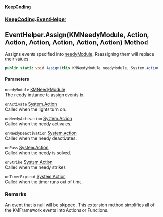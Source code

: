 #### [KeepCoding](index.md 'index')
### [KeepCoding](KeepCoding.md 'KeepCoding').[EventHelper](KeepCoding_EventHelper.md 'KeepCoding.EventHelper')
## EventHelper.Assign(KMNeedyModule, Action, Action, Action, Action, Action, Action) Method
Assigns events specified into [needyModule](KeepCoding_EventHelper_Assign(KMNeedyModule_System_Action_System_Action_System_Action_System_Action_System_Action_System_Action).md#KeepCoding_EventHelper_Assign(KMNeedyModule_System_Action_System_Action_System_Action_System_Action_System_Action_System_Action)_needyModule 'KeepCoding.EventHelper.Assign(KMNeedyModule, System.Action, System.Action, System.Action, System.Action, System.Action, System.Action).needyModule'). Reassigning them will replace their values.  
```csharp
public static void Assign(this KMNeedyModule needyModule, System.Action onActivate=null, System.Action onNeedyActivation=null, System.Action onNeedyDeactivation=null, System.Action onPass=null, System.Action onStrike=null, System.Action onTimerExpired=null);
```
#### Parameters
<a name='KeepCoding_EventHelper_Assign(KMNeedyModule_System_Action_System_Action_System_Action_System_Action_System_Action_System_Action)_needyModule'></a>
`needyModule` [KMNeedyModule](https://docs.microsoft.com/en-us/dotnet/api/KMNeedyModule 'KMNeedyModule')  
The needy instance to assign events to.
  
<a name='KeepCoding_EventHelper_Assign(KMNeedyModule_System_Action_System_Action_System_Action_System_Action_System_Action_System_Action)_onActivate'></a>
`onActivate` [System.Action](https://docs.microsoft.com/en-us/dotnet/api/System.Action 'System.Action')  
Called when the lights turn on.
  
<a name='KeepCoding_EventHelper_Assign(KMNeedyModule_System_Action_System_Action_System_Action_System_Action_System_Action_System_Action)_onNeedyActivation'></a>
`onNeedyActivation` [System.Action](https://docs.microsoft.com/en-us/dotnet/api/System.Action 'System.Action')  
Called when the needy activates.
  
<a name='KeepCoding_EventHelper_Assign(KMNeedyModule_System_Action_System_Action_System_Action_System_Action_System_Action_System_Action)_onNeedyDeactivation'></a>
`onNeedyDeactivation` [System.Action](https://docs.microsoft.com/en-us/dotnet/api/System.Action 'System.Action')  
Called when the needy deactivates.
  
<a name='KeepCoding_EventHelper_Assign(KMNeedyModule_System_Action_System_Action_System_Action_System_Action_System_Action_System_Action)_onPass'></a>
`onPass` [System.Action](https://docs.microsoft.com/en-us/dotnet/api/System.Action 'System.Action')  
Called when the needy is solved.
  
<a name='KeepCoding_EventHelper_Assign(KMNeedyModule_System_Action_System_Action_System_Action_System_Action_System_Action_System_Action)_onStrike'></a>
`onStrike` [System.Action](https://docs.microsoft.com/en-us/dotnet/api/System.Action 'System.Action')  
Called when the needy strikes.
  
<a name='KeepCoding_EventHelper_Assign(KMNeedyModule_System_Action_System_Action_System_Action_System_Action_System_Action_System_Action)_onTimerExpired'></a>
`onTimerExpired` [System.Action](https://docs.microsoft.com/en-us/dotnet/api/System.Action 'System.Action')  
Called when the timer runs out of time.
  
### Remarks
An event that is null will be skipped. This extension method simplifies all of the KMFramework events into Actions or Functions.  
